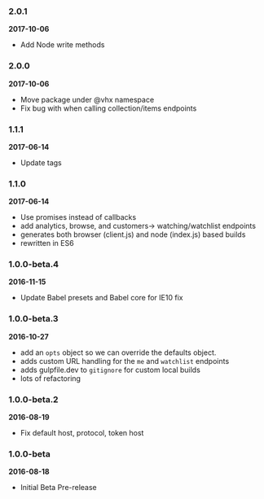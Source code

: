 ### 2.0.1
**2017-10-06**
* Add Node write methods

### 2.0.0
**2017-10-06**
* Move package under @vhx namespace
* Fix bug with when calling collection/items endpoints

### 1.1.1
**2017-06-14**
* Update tags

### 1.1.0
**2017-06-14**
* Use promises instead of callbacks
* add analytics, browse, and customers-> watching/watchlist endpoints
* generates both browser (client.js) and node (index.js) based builds
* rewritten in ES6

### 1.0.0-beta.4
**2016-11-15**
* Update Babel presets and Babel core for IE10 fix

### 1.0.0-beta.3
**2016-10-27**
* add an `opts` object so we can override the defaults object.
* adds custom URL handling for the `me` and `watchlist` endpoints
* adds gulpfile.dev to `gitignore` for custom local builds
* lots of refactoring

### 1.0.0-beta.2
**2016-08-19**
* Fix default host, protocol, token host

### 1.0.0-beta
**2016-08-18**
* Initial Beta Pre-release
